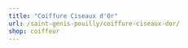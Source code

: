 ```yaml
---
title: "Coiffure Ciseaux d'Or"
url: /saint-genis-pouilly/coiffure-ciseaux-dor/
shop: coiffeur
---
```

